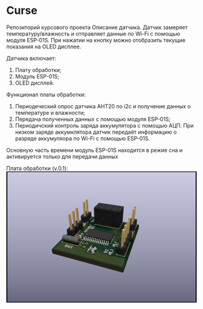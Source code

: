 # Curse
Репозиторий курсового проекта
Описание датчика.
Датчик замеряет температуру/влажность и отправляет данные по Wi-Fi с помощью модуля ESP-01S. При нажатии на кнопку можно отобразить текущие показания на OLED дисплее.

Датчика включает:
1. Плату обработки;
2. Модуль ESP-01S;
3. OLED дисплей.

Функционал платы обработки:
1. Периодеческий опрос датчика AHT20 по i2c и получение данных о температуре и влажности;
2. Передача полученных данных с помощью модуля ESP-01S;
3. Периодичский контроль заряда аккумулятора с помощью АЦП. При низком заряде аккумклятора датчик передаёт информацию о разряде аккумуляора по Wi-Fi с помощью ESP-01S.

Основную часть времени модуль ESP-01S находится в режие сна и активируется только для передачи данных


Плата обработки (v.0.1):
![PCB_Render](https://github.com/JeSuisMaksique/Curse/blob/c50f31623843744e5ff6aac32cd4f58a03da2726/PCB/Curse_PCB/Curse_PCB.png)


